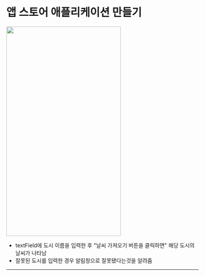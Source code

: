 앱 스토어 애플리케이션 만들기
===========
<img src="https://user-images.githubusercontent.com/55949986/205567830-f658b6b3-d2f4-443f-b080-28557b89e43b.gif" width="300" height="550"/>

* textField에 도시 이름을 입력한 후 "날씨 가져오기 버튼을 클릭하면" 해당 도시의 날씨가 나타남
* 잘못된 도시를 입력한 경우 알림창으로 잘못됐다는것을 알려줌
---------------------------------------
